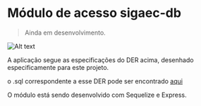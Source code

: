 # Módulo de acesso sigaec-db

  > Ainda em desenvolvimento.

![Alt text](https://github.com/lifveras/SIGAEC/blob/master/sigaec-devfiles/DER%20-%20Sistema%20de%20submiss%C3%A3o%20de%20artigo.png)

A aplicação segue as especificações do DER acima, desenhado especificamente para este projeto.

o .sql correspondente a esse DER pode ser encontrado <a href="https://github.com/lifveras/SIGAEC/tree/master/sigaec-devfiles">aqui</a>


O módulo está sendo desenvolvido com Sequelize e Express.
